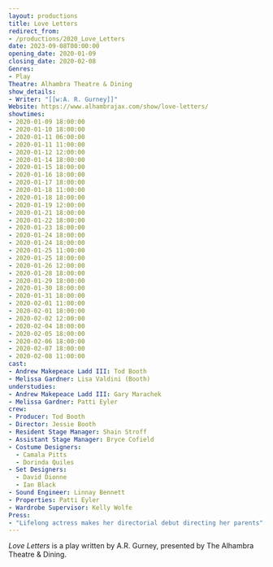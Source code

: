 ```yaml
---
layout: productions
title: Love Letters
redirect_from:
- /productions/2020_Love_Letters
date: 2023-09-08T00:00:00
opening_date: 2020-01-09
closing_date: 2020-02-08
Genres: 
- Play
Theatre: Alhambra Theatre & Dining
show_details:
- Writer: "[[w:A. R. Gurney]]"
Website: https://www.alhambrajax.com/show/love-letters/
showtimes:
- 2020-01-09 18:00:00
- 2020-01-10 18:00:00
- 2020-01-11 06:00:00
- 2020-01-11 11:00:00
- 2020-01-12 12:00:00
- 2020-01-14 18:00:00
- 2020-01-15 18:00:00
- 2020-01-16 18:00:00
- 2020-01-17 18:00:00
- 2020-01-18 11:00:00
- 2020-01-18 18:00:00
- 2020-01-19 12:00:00
- 2020-01-21 18:00:00
- 2020-01-22 18:00:00
- 2020-01-23 18:00:00
- 2020-01-24 18:00:00
- 2020-01-24 18:00:00
- 2020-01-25 11:00:00
- 2020-01-25 18:00:00
- 2020-01-26 12:00:00
- 2020-01-28 18:00:00
- 2020-01-29 18:00:00
- 2020-01-30 18:00:00
- 2020-01-31 18:00:00
- 2020-02-01 11:00:00
- 2020-02-01 18:00:00
- 2020-02-02 12:00:00
- 2020-02-04 18:00:00
- 2020-02-05 18:00:00
- 2020-02-06 18:00:00
- 2020-02-07 18:00:00
- 2020-02-08 11:00:00
cast:
- Andrew Makepeace Ladd III: Tod Booth
- Melissa Gardner: Lisa Valdini (Booth)
understudies:
- Andrew Makepeace Ladd III: Gary Marachek
- Melissa Gardner: Patti Eyler
crew:
- Producer: Tod Booth
- Director: Jessie Booth
- Resident Stage Manager: Shain Stroff
- Assistant Stage Manager: Bryce Cofield
- Costume Designers:
  - Camala Pitts
  - Dorinda Quiles
- Set Designers:
  - David Dionne
  - Ian Black
- Sound Engineer: Linnay Bennett
- Properties: Patti Eyler
- Wardrobe Supervisor: Kelly Wolfe
Press: 
- "Lifelong actress makes her directorial debut directing her parents": https://pontevedrarecorder.com/stories/lifelong-actress-makes-her-directorial-debut-directing-her-parents,10305
---
```

*Love Letters* is a play written by A.R. Gurney, presented by The Alhambra Theatre & Dining.